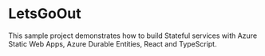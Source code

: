 # LetsGoOut

This sample project demonstrates how to build Stateful services with Azure Static Web Apps, Azure Durable Entities, React and TypeScript.